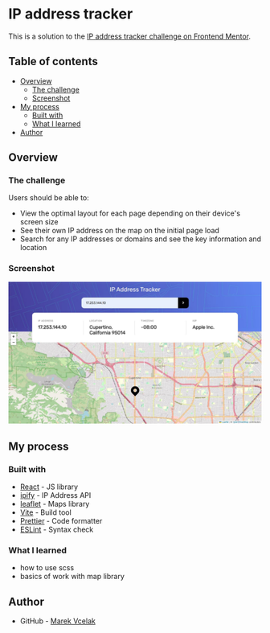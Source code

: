 # IP address tracker

This is a solution to the [IP address tracker challenge on Frontend Mentor](https://www.frontendmentor.io/challenges/ip-address-tracker-I8-0yYAH0).

## Table of contents

- [Overview](#overview)
  - [The challenge](#the-challenge)
  - [Screenshot](#screenshot)
- [My process](#my-process)
  - [Built with](#built-with)
  - [What I learned](#what-i-learned)
- [Author](#author)

## Overview

### The challenge

Users should be able to:

- View the optimal layout for each page depending on their device's screen size
- See their own IP address on the map on the initial page load
- Search for any IP addresses or domains and see the key information and location

### Screenshot

![](./src/assets/screenshot.jpg)

## My process

### Built with

- [React](https://reactjs.org/) - JS library
- [ipify](https://www.ipify.org/) - IP Address API
- [leaflet](https://leafletjs.com/) - Maps library
- [Vite](https://vitejs.dev/) - Build tool
- [Prettier](https://prettier.io/) - Code formatter
- [ESLint](https://eslint.org/) - Syntax check

### What I learned

- how to use scss
- basics of work with map library

## Author

- GitHub - [Marek Vcelak](https://github.com/VcelakMarek)
